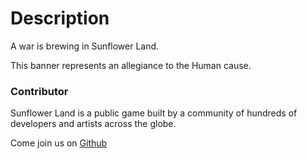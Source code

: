 # Description

A war is brewing in Sunflower Land.

This banner represents an allegiance to the Human cause.

### Contributor

Sunflower Land is a public game built by a community of hundreds of developers and artists across the globe.

Come join us on [Github](https://github.com/sunflower-land/sunflower-land)

